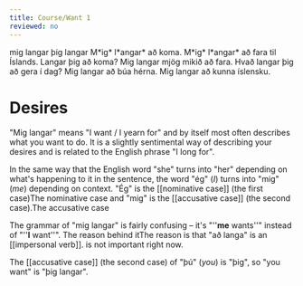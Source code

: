 ```yaml
---
title: Course/Want 1
reviewed: no
---
```


<vocabulary>
mig langar
þig langar
M*ig* l*angar* að koma.
M*ig* l*angar* að fara til Íslands.
Langar þig að koma?
Mig langar mjög mikið að fara.
Hvað langar þig að gera í dag?
Mig langar að búa hérna.
Mig langar að kunna íslensku.
</vocabulary>

# Desires

"Mig langar" means "I want / I yearn for" and by itself most often describes what you want to do. It is a slightly sentimental way of describing your desires and is related to the English phrase "I long for".

In the same way that the English word "she" turns into "her" depending on what's happening to it in the sentence, the word "ég" (*I*) turns into "mig" (*me*) depending on context. "Ég" is the [[nominative case]] (the first case)<note>The nominative case</note> and "mig" is the [[accusative case]] (the second case).<note>The accusative case</note>

The grammar of "mig langar" is fairly confusing – it's "''**me** wants''" instead of "''**I** want''". The reason behind it<note>The reason is that "að langa" is an [[impersonal verb]].</note> is not important right now.

The [[accusative case]] (the second case) of "þú" (*you*) is "þig", so "you want" is "þig langar".
